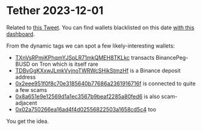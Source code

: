# Tether 2023-12-01

Related to [this Tweet](https://twitter.com/ChainArgos/status/1730780449515987316). You can find wallets blacklisted on this date [with this dashboard](https://dashargos.chainargos.com/dashboards/84?Blacklisted+At+Date=2023%2F12%2F01).

From the dynamic tags we can spot a few likely-interesting wallets:
- [TXnVsRPmiKPhqmYJSpLR71mkQMEH8TKLkc](https://dashargos.chainargos.com/dashboards/55?To+or+From+Address=TXnVsRPmiKPhqmYJSpLR71mkQMEH8TKLkc&Symbol=BinancePeg-BUSD) transacts BinancePeg-BUSD on Tron which is itself rare
- [TDBvGgKXxwJLmkVvjnoTWRWcSHikStmzHf](https://dashargos.chainargos.com/dashboards/55?To%20or%20From%20Address=TDBvGgKXxwJLmkVvjnoTWRWcSHikStmzHf&Symbol=) is a Binance deposit address
- [0x2eee951f0f8c70e3185640b77686a2361916716f](https://dashargos.chainargos.com/dashboards/57?To+or+From+Address=0x2eee951f0f8c70e3185640b77686a2361916716f&Symbol=) is connected to quite a few scams
- [0x8a651e9e12569d1a1ec3567b9beaf2285a80fed6](https://dashargos.chainargos.com/dashboards/57?To+or+From+Address=0x8a651e9e12569d1a1ec3567b9beaf2285a80fed6&Symbol=) is also scam-adjacent
- [0x02a750266ea16ad4f4d02556822503a1658cd5c4](https://dashargos.chainargos.com/dashboards/57?To+or+From+Address=0x02a750266ea16ad4f4d02556822503a1658cd5c4&Symbol=) too

You get the idea.
